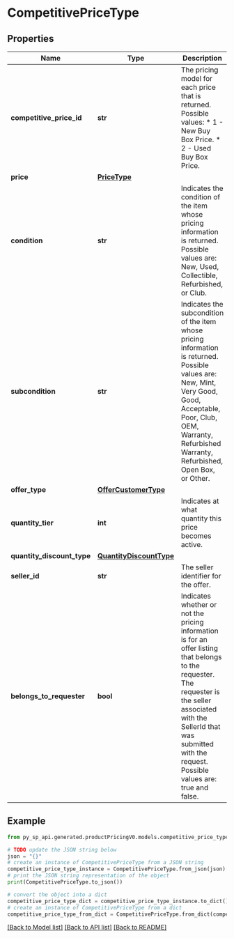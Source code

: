 # CompetitivePriceType


## Properties

Name | Type | Description | Notes
------------ | ------------- | ------------- | -------------
**competitive_price_id** | **str** | The pricing model for each price that is returned.  Possible values:  * 1 - New Buy Box Price. * 2 - Used Buy Box Price. | 
**price** | [**PriceType**](PriceType.md) |  | 
**condition** | **str** | Indicates the condition of the item whose pricing information is returned. Possible values are: New, Used, Collectible, Refurbished, or Club. | [optional] 
**subcondition** | **str** | Indicates the subcondition of the item whose pricing information is returned. Possible values are: New, Mint, Very Good, Good, Acceptable, Poor, Club, OEM, Warranty, Refurbished Warranty, Refurbished, Open Box, or Other. | [optional] 
**offer_type** | [**OfferCustomerType**](OfferCustomerType.md) |  | [optional] 
**quantity_tier** | **int** | Indicates at what quantity this price becomes active. | [optional] 
**quantity_discount_type** | [**QuantityDiscountType**](QuantityDiscountType.md) |  | [optional] 
**seller_id** | **str** | The seller identifier for the offer. | [optional] 
**belongs_to_requester** | **bool** |  Indicates whether or not the pricing information is for an offer listing that belongs to the requester. The requester is the seller associated with the SellerId that was submitted with the request. Possible values are: true and false. | [optional] 

## Example

```python
from py_sp_api.generated.productPricingV0.models.competitive_price_type import CompetitivePriceType

# TODO update the JSON string below
json = "{}"
# create an instance of CompetitivePriceType from a JSON string
competitive_price_type_instance = CompetitivePriceType.from_json(json)
# print the JSON string representation of the object
print(CompetitivePriceType.to_json())

# convert the object into a dict
competitive_price_type_dict = competitive_price_type_instance.to_dict()
# create an instance of CompetitivePriceType from a dict
competitive_price_type_from_dict = CompetitivePriceType.from_dict(competitive_price_type_dict)
```
[[Back to Model list]](../README.md#documentation-for-models) [[Back to API list]](../README.md#documentation-for-api-endpoints) [[Back to README]](../README.md)


